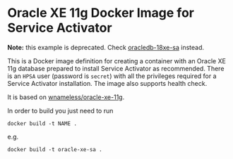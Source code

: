 Oracle XE 11g Docker Image for Service Activator
================================================

**Note:** this example is deprecated. Check [oracledb-18xe-sa](../oracledb-18xe-sa) instead.

This is a Docker image definition for creating a container with an Oracle XE 11g database prepared to install Service Activator as recommended. There is an `HPSA` user (password is `secret`) with all the privileges required for a Service Activator installation. The image also supports health check.

It is based on [wnameless/oracle-xe-11g](https://hub.docker.com/r/wnameless/oracle-xe-11g/).

In order to build you just need to run

    docker build -t NAME .

e.g.

    docker build -t oracle-xe-sa .
